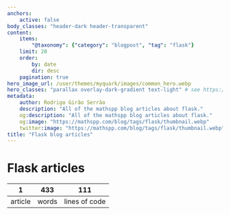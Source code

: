 ```yaml
---
anchors:
    active: false
body_classes: "header-dark header-transparent"
content:
    items:
        "@taxonomy": {"category": "blogpost", "tag": "flask"}
    limit: 20
    order:
        by: date
        dir: desc
    pagination: true
hero_image_url: /user/themes/myquark/images/common_hero.webp
hero_classes: "parallax overlay-dark-gradient text-light" # see https://demo.getgrav.org/blog-skeleton/blog/hero-classes
metadata:
    author: Rodrigo Girão Serrão
    description: "All of the mathspp blog articles about flask."
    og:description: "All of the mathspp blog articles about flask."
    og:image: "https://mathspp.com/blog/tags/flask/thumbnail.webp"
    twitter:image: "https://mathspp.com/blog/tags/flask/thumbnail.webp"
title: "Flask blog articles"
---
```


# Flask articles


<table class="stats-table">
    <thead>
        <tr>
            <th style="text-align: center;">1</th>
            <th style="text-align: center;">433</th>
            <th style="text-align: center;">111</th>
        </tr>
    </thead>
    <tbody>
        <tr>
            <td style="text-align: center;">article</td>
            <td style="text-align: center;">words</td>
            <td style="text-align: center;">lines of code</td>
        </tr>
    </tbody>
</table>